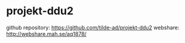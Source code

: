# projekt-ddu2

github repository: https://github.com/tilde-ad/projekt-ddu2
webshare: http://webshare.mah.se/aq1878/